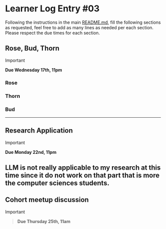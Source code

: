 # Learner Log Entry #03

Following the instructions in the main [README.md](README.md/#entries-instructions), fill the following sections as requested, feel free to add as many lines as needed per each section. Please respect the due times for each section.

## Rose, Bud, Thorn

> [!IMPORTANT]
> **Due Wednesday 17th, 11pm**

### Rose


### Thorn


### Bud


---

## Research Application

> [!IMPORTANT]
> **Due Monday 22nd, 11pm**

LLM is not really applicable to my research at this time since it do not work on that part that is more the computer sciences students. 
---

## Cohort meetup discussion

> [!IMPORTANT]

> **Due Thursday 25th, 11am**
